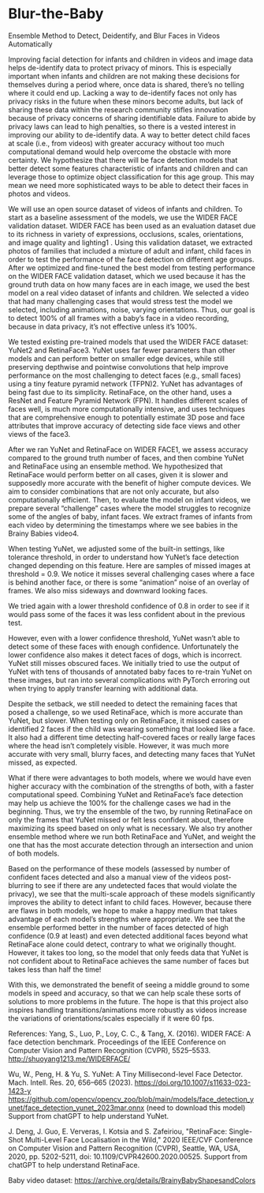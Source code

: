 # Blur-the-Baby
Ensemble Method to Detect, Deidentify, and Blur Faces in Videos Automatically

Improving facial detection for infants and children in videos and image data helps de-identify data to protect privacy of minors. This is especially important when infants and children are not making these decisions for themselves during a period where, once data is shared, there’s no telling where it could end up. Lacking a way to de-identify faces not only has privacy risks in the future when these minors become adults, but lack of sharing these data within the research community stifles innovation because of privacy concerns of sharing identifiable data. Failure to abide by privacy laws can lead to high penalties, so there is a vested interest in improving our ability to de-identify data. A way to better detect child faces at scale (i.e., from videos) with greater accuracy without too much computational demand would help overcome the obstacle with more certainty. We hypothesize that there will be face detection models that better detect some features characteristic of infants and children and can leverage those to optimize object classification for this age group. This may mean we need more sophisticated ways to be able to detect their faces in photos and videos. 

We will use an open source dataset of videos of infants and children. To start as a baseline assessment of the models, we use the WIDER FACE validation dataset. WIDER FACE has been used as an evaluation dataset due to its richness in variety of expressions, occlusions, scales, orientations, and image quality and lighting1 . Using this validation dataset, we extracted photos of families that included a mixture of adult and infant, child faces in order to test the performance of the face detection on different age groups. After we optimized and fine-tuned the best model from testing performance on the WIDER FACE validation dataset, which we used because it has the ground truth data on how many faces are in each image, we used the best model on a real video dataset of infants and children. We selected a video that had many challenging cases that would stress test the model we selected, including animations, noise, varying orientations. Thus, our goal is to detect 100% of all frames with a baby’s face in a video recording, because in data privacy, it’s not effective unless it’s 100%.

We tested existing pre-trained models that used the WIDER FACE dataset: YuNet2 and RetinaFace3. YuNet uses far fewer parameters than other models and can perform better on smaller edge devices, while still preserving depthwise and pointwise convolutions that help improve performance on the most challenging to detect faces (e.g., small faces) using a tiny feature pyramid network (TFPN)2. YuNet has advantages of being fast due to its simplicity. RetinaFace, on the other hand, uses a ResNet and Feature Pyramid Network (FPN). It handles different scales of faces well, is much more computationally intensive, and uses techniques that are comprehensive enough to potentially estimate 3D pose and face attributes that improve accuracy of detecting side face views and other views of the face3.

After we ran YuNet and RetinaFace on WIDER FACE1, we assess accuracy compared to the ground truth number of faces, and then combine YuNet and RetinaFace using an ensemble method. We hypothesized that RetinaFace would perform better on all cases, given it is slower and supposedly more accurate with the benefit of higher compute devices. We aim to consider combinations that are not only accurate, but also computationally efficient. Then, to evaluate the model on infant videos, we prepare several “challenge” cases where the model struggles to recognize some of the angles of baby, infant faces. We extract frames of infants from each video by determining the timestamps where we see babies in the Brainy Babies video4. 

When testing YuNet, we adjusted some of the built-in settings, like tolerance threshold, in order to understand how YuNet’s face detection changed depending on this feature. Here are samples of missed images at threshold = 0.9. We notice it misses several challenging cases where a face is behind another face, or there is some “animation” noise of an overlay of frames. We also miss sideways and downward looking faces. 



We tried again with a lower threshold confidence of 0.8 in order to see if it would pass some of the faces it was less confident about in the previous test. 



However, even with a lower confidence threshold, YuNet wasn’t able to detect some of these faces with enough confidence. Unfortunately the lower confidence also makes it detect faces of dogs, which is incorrect. YuNet still misses obscured faces. We initially tried to use the output of YuNet with tens of thousands of annotated baby faces to re-train YuNet on these images, but ran into several complications with PyTorch erroring out when trying to apply transfer learning with additional data. 

Despite the setback, we still needed to detect the remaining faces that posed a challenge, so we used RetinaFace, which is more accurate than YuNet, but slower. When testing only on RetinaFace, it missed cases or identified 2 faces if the child was wearing something that looked like a face. It also had a different time detecting half-covered faces or really large faces where the head isn’t completely visible. However, it was much more accurate with very small, blurry faces, and detecting many faces that YuNet missed, as expected. 



What if there were advantages to both models, where we would have even higher accuracy with the combination of the strengths of both, with a faster computational speed. Combining YuNet and RetinaFace’s face detection may help us achieve the 100% for the challenge cases we had in the beginning. Thus, we try the ensemble of the two, by running RetinaFace on only the frames that YuNet missed or felt less confident about, therefore maximizing its speed based on only what is necessary. We also try another ensemble method where we run both RetinaFace and YuNet, and weight the one that has the most accurate detection through an intersection and union of both models. 

Based on the performance of these models (assessed by number of confident faces detected and also a manual view of the videos post-blurring to see if there are any undetected faces that would violate the privacy), we see that the multi-scale approach of these models significantly improves the ability to detect infant to child faces. However, because there are flaws in both models, we hope to make a happy medium that takes advantage of each model’s strengths where appropriate. We see that the ensemble performed better in the number of faces detected of high confidence (0.9 at least) and even detected additional faces beyond what RetinaFace alone could detect, contrary to what we originally thought. However, it takes too long, so the model that only feeds data that YuNet is not confident about to RetinaFace achieves the same number of faces but takes less than half the time! 

With this, we demonstrated the benefit of seeing a middle ground to some models in speed and accuracy, so that we can help scale these sorts of solutions to more problems in the future. The hope is that this project also inspires handling transitions/animations more robustly as videos increase the variations of orientations/scales especially if it were 60 fps.

References:
Yang, S., Luo, P., Loy, C. C., & Tang, X. (2016). WIDER FACE: A face detection benchmark. Proceedings of the IEEE Conference on Computer Vision and Pattern Recognition (CVPR), 5525–5533. http://shuoyang1213.me/WIDERFACE/


Wu, W., Peng, H. & Yu, S. YuNet: A Tiny Millisecond-level Face Detector. Mach. Intell. Res. 20, 656–665 (2023). https://doi.org/10.1007/s11633-023-1423-y 
https://github.com/opencv/opencv_zoo/blob/main/models/face_detection_yunet/face_detection_yunet_2023mar.onnx (need to download this model)
Support from chatGPT to help understand YuNet. 


J. Deng, J. Guo, E. Ververas, I. Kotsia and S. Zafeiriou, "RetinaFace: Single-Shot Multi-Level Face Localisation in the Wild," 2020 IEEE/CVF Conference on Computer Vision and Pattern Recognition (CVPR), Seattle, WA, USA, 2020, pp. 5202-5211, doi: 10.1109/CVPR42600.2020.00525.
Support from chatGPT to help understand RetinaFace. 


Baby video dataset: https://archive.org/details/BrainyBabyShapesandColors 
